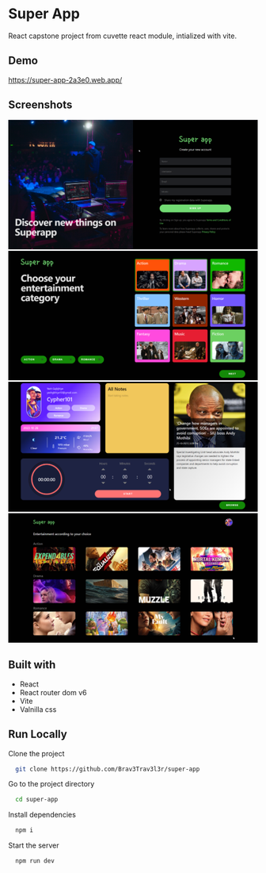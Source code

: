 
# Super App

React capstone project from cuvette react module, intialized with vite.


## Demo

https://super-app-2a3e0.web.app/


## Screenshots

![Login Screen](./public/signup.png)
![Select category](./public/selectCategory.png)
![Dashboard](./public/dashboard.png)
![Browse selected](./public/browse.png)


## Built with

* React
* React router dom v6
* Vite
* Valnilla css
## Run Locally

Clone the project

```bash
  git clone https://github.com/Brav3Trav3l3r/super-app
```

Go to the project directory

```bash
  cd super-app
```

Install dependencies

```bash
  npm i
```

Start the server

```bash
  npm run dev
```


